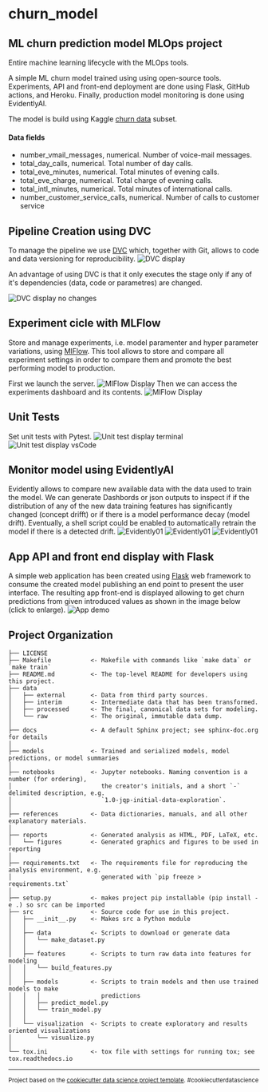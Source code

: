 churn_model
==============================

## ML churn prediction model MLOps project
Entire machine learning lifecycle with the MLOps tools.

A simple ML churn  model trained using using open-source tools. Experiments, API and front-end deployment are done using Flask, GitHub actions, and Heroku. Finally, production model monitoring is done using EvidentlyAI.

The model is build using Kaggle  [churn data](https://www.kaggle.com/c/customer-churn-prediction-2020/data?select=train.csv) subset.
#### Data fields
* number_vmail_messages, numerical. Number of voice-mail messages.
* total_day_calls, numerical. Total number of day calls.
* total_eve_minutes, numerical. Total minutes of evening calls.
* total_eve_charge, numerical. Total charge of evening calls.
* total_intl_minutes, numerical. Total minutes of international calls.
* number_customer_service_calls, numerical. Number of calls to customer service


## Pipeline Creation using DVC
To manage the pipeline we use [DVC](https://dvc.org/)  which, together with Git,  allows to  code and data versioning for reproducibility.
![DVC display](images/dvc01.png)

An advantage of using DVC is that it only executes the stage only if any of it's dependencies (data, code or parametres) are changed. 

![DVC display no changes](images/dvc02.png)

## Experiment cicle with MLFlow
Store and manage experiments, i.e. model paramenter and hyper parameter variations, using  [MlFlow](https://mlflow.org/). This tool allows to store and compare all experiment settings in order to compare them and promote the  best performing model to production.

First we launch the server.
![MlFlow Display](images/mlflow_launch.png)
Then we can access the experiments dashboard and its contents.
![MlFlow Display](images/mlflow.png) 

## Unit Tests
Set unit tests with Pytest.
![Unit test display terminal](images/unit_tests_terminal.png)
![Unit test display vsCode](images/unit_tests_vscode.png)


## Monitor model using EvidentlyAI
Evidently  allows to compare new available data with the data used to train  the model. We can generate Dashbords or json outputs to inspect if if the distribution of any of the new data training features has significantly changed (concept drifft) or if there is a model performance decay (model drift).  Eventually, a shell script could be enabled to automatically retrain the model if there is a detected drift.
![Evidently01](images/Evidently01.png) 
![Evidently01](images/Evidently03.png) 
![Evidently01](images/Evidently04.png) 



## App API and front end display with Flask
A simple web application has been created using [Flask](https://flask.palletsprojects.com/en/2.3.x/) web framework to consume the created model publishing an end point to present the user interface. The resulting app front-end is displayed allowing to get churn predictions from given introduced values as shown in the image below (click to enlarge).
![App demo](images/app_demo.gif)



Project Organization
------------

    ├── LICENSE
    ├── Makefile           <- Makefile with commands like `make data` or `make train`
    ├── README.md          <- The top-level README for developers using this project.
    ├── data
    │   ├── external       <- Data from third party sources.
    │   ├── interim        <- Intermediate data that has been transformed.
    │   ├── processed      <- The final, canonical data sets for modeling.
    │   └── raw            <- The original, immutable data dump.
    │
    ├── docs               <- A default Sphinx project; see sphinx-doc.org for details
    │
    ├── models             <- Trained and serialized models, model predictions, or model summaries
    │
    ├── notebooks          <- Jupyter notebooks. Naming convention is a number (for ordering),
    │                         the creator's initials, and a short `-` delimited description, e.g.
    │                         `1.0-jqp-initial-data-exploration`.
    │
    ├── references         <- Data dictionaries, manuals, and all other explanatory materials.
    │
    ├── reports            <- Generated analysis as HTML, PDF, LaTeX, etc.
    │   └── figures        <- Generated graphics and figures to be used in reporting
    │
    ├── requirements.txt   <- The requirements file for reproducing the analysis environment, e.g.
    │                         generated with `pip freeze > requirements.txt`
    │
    ├── setup.py           <- makes project pip installable (pip install -e .) so src can be imported
    ├── src                <- Source code for use in this project.
    │   ├── __init__.py    <- Makes src a Python module
    │   │
    │   ├── data           <- Scripts to download or generate data
    │   │   └── make_dataset.py
    │   │
    │   ├── features       <- Scripts to turn raw data into features for modeling
    │   │   └── build_features.py
    │   │
    │   ├── models         <- Scripts to train models and then use trained models to make
    │   │   │                 predictions
    │   │   ├── predict_model.py
    │   │   └── train_model.py
    │   │
    │   └── visualization  <- Scripts to create exploratory and results oriented visualizations
    │       └── visualize.py
    │
    └── tox.ini            <- tox file with settings for running tox; see tox.readthedocs.io


--------

<p><small>Project based on the <a target="_blank" href="https://drivendata.github.io/cookiecutter-data-science/">cookiecutter data science project template</a>. #cookiecutterdatascience</small></p>
